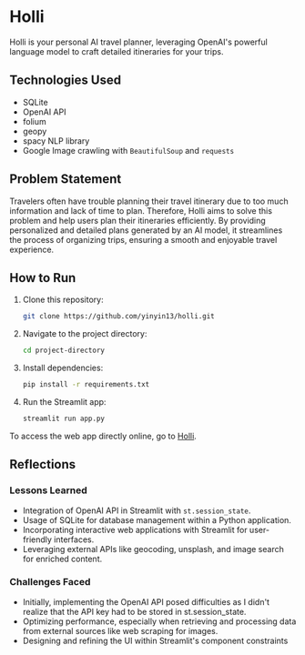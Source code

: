 # Holli
Holli is your personal AI travel planner, leveraging OpenAI's powerful language model to craft detailed itineraries for your trips.

## Technologies Used
- SQLite
- OpenAI API
- folium
- geopy
- spacy NLP library
- Google Image crawling with `BeautifulSoup` and `requests`

## Problem Statement
Travelers often have trouble planning their travel itinerary due to too much information and lack of time to plan. Therefore, Holli aims to solve this problem and help users plan their itineraries efficiently. By providing personalized and detailed plans generated by an AI model, it streamlines the process of organizing trips, ensuring a smooth and enjoyable travel experience.

## How to Run
1. Clone this repository:

    ```bash
    git clone https://github.com/yinyin13/holli.git
    ```

2. Navigate to the project directory:

    ```bash
    cd project-directory
    ```

3. Install dependencies:

    ```bash
    pip install -r requirements.txt
    ```

4. Run the Streamlit app:

    ```bash
    streamlit run app.py
    ```

To access the web app directly online, go to [Holli](https://yinyin13-resume-helper.azurewebsites.net/).

## Reflections
### Lessons Learned
- Integration of OpenAI API in Streamlit with `st.session_state`.
- Usage of SQLite for database management within a Python application.
- Incorporating interactive web applications with Streamlit for user-friendly interfaces.
- Leveraging external APIs like geocoding, unsplash, and image search for enriched content.
### Challenges Faced
- Initially, implementing the OpenAI API posed difficulties as I didn't realize that the API key had to be stored in st.session_state.
- Optimizing performance, especially when retrieving and processing data from external sources like web scraping for images.
- Designing and refining the UI within Streamlit's component constraints